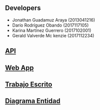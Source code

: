 ## Developers
* Jonathan Guadamuz Araya (2013041216)
* Darío Rodríguez Obando (2017117105)
* Karina Martínez Guerrero (2017102001)
* Gerald Valverde Mc kenzie (2017112234)

## [API](https://github.com/geraldvm/L3M-Super/tree/API)

## [Web App](https://github.com/geraldvm/L3M-Super/tree/Angular)

## [Trabajo Escrito](https://github.com/geraldvm/L3M-Super/blob/master/Documentacion.pdf)

## [Diagrama Entidad](https://www.draw.io/?lightbox=1&highlight=0000ff&edit=_blank&layers=1&nav=1&title=TareaCortaDB#R7R1bc6O2%2Btdkpn2wByFxe3Ti7DZt1knj7G7blwyxScxZ26QEZ5P99QdsZKOLAWOBpHR35pwaEJfou99P4Nni9WPsP80%2BRdNgfmIa09cTODwxTYA8I%2F1PduYNn7HQ5sxjHE7zc7sT4%2FBHkJ%2FMb3xchdPgmViYRNE8CZ%2FIk5NouQwmCXHOj%2BPoO7nsIZqTb33yHwPmxHjiz9mzX8NpMtucdS1jd%2F63IHyc4TcDI7%2By8PHi%2FMTzzJ9G3wun4PkJPIujKNn8WryeBfNs9%2FC%2BbO77sOfq9sPiYJnUuSG5Wjys%2FglPL6%2F%2BXMInMLv4PHjpATP%2FuOQN%2F8XBNN2A%2FDCKk1n0GC39%2Bfnu7GkcrZbTIHuskR7t1lxG0VN6EqQn%2FxckyVsOTX%2BVROmpWbKY51eD1zD5q%2FD77%2BxRfSs%2FGr7mT14fvOGD5XSQwTM9XEbLYHPmQzif59fZ7ch36DlaxZOgbA9ytPLjxyApW5cvzDao8IZ8tz8G0SJI4rd0QRzM%2FSR8ITHIzxHxcbtuB6v0Rw6uQ0BnSwHdMv32v3bwyg7%2F3oIoPdhBb31UF3wpdTxlb5yHy28FDDH6nlnEEtA3DLscT9KD6yAO000O4jZw4zdj%2BO%2F4H%2Bh9Rdc%2FjDvjj9U9eumZjmjcWN%2Babpn%2FVljwFIXL5Lnw5OvsRLogZ7imlz8xZ7cMT6DWQ9sqW5%2F%2B2HzBvrcZxN3ANci%2FZ7O9%2BV1ln2E5feQYluumP00PAUR%2BlQ36%2BQXg2Mihdm0DHOYta6La7vwRdOZtXvfiz1ck2AqUlwSvCUkocfAc%2FvDv1wsyHMxBl662Tk%2BsYXrGn4ePy%2FTEJMXKDFVPX4I4CVPRM8gvLMLpdE21c%2F8%2BmJ%2F6k2%2BPa%2Fo9i%2BZRvH4vfFj%2F46J4KdPIXhW8En9NLkHzTyaEFIHB%2BV1GH3oWJOCUQ%2B0wFN8hA14SPTw8B8eCkkulNmrAMinOJEz47QTe34UrCgg%2F7tZBQ5bw40PS0pMoS9FSBFECF5EsHShElGUYWIDk%2BPPZ55vx4JIBKEl732dhEoyf%2FDV%2Bf0%2FtDxLWDyl5FIAy9QP3YZLRcxJH34LCFXviBvd8cIE9gNkLgK0IxLuP7ZjvO%2BMBYItgVjAcbGM%2FSI5SEx0pWmIjHteOZtmcN5osb%2BSuQ7JYY9lXF%2BhpFC3u44DFg%2Fk8taKDwynJCtwp4lGSa95DO1PPH6JlglEMCSAriyKrXl2yojVSYbssx%2FhSym5GNcnDkkUe5pfhXXwTfZmBrw4cvNw509dZD0rlhwcBrhk%2FfE4BklAgX58rAL1TpOCCwVRKncSmS4Fp%2FpK%2B62z0qw5KZRmei9ApLRu7CbfsV3WlkoXnzZWO%2BiQt%2BLZCTpo%2ByRpew%2BB5EodPk%2FDkDJ6cwmWXioaALXaship7a7oF%2FoCfOvvh8serqZSo5ctnXYz66%2By0Kdyry7raoyvW1TAM42CiK%2BeCiOJchvQdbuJglWQWYc5F8K0dG%2BuccwGoJevCn10gqttgnhHUwEtZSqQZTZnKkZTL7K8%2B2kE5reyjQbOKCGsRWWmctpLITOHxjnoRWGRSiLQnunloZJh%2Bj1MRGbYorZhaXxEZhjbq7%2BK1huXaxMOgB8k%2Fck%2BguIE16Nyi65c%2FV9%2Fug5eP7tfR7G38pccJMWgRLCrnBwIMe8NxyEg7dsuoa9g7795%2F12I8w6jJ%2FBxpKgafab8n%2BnUEOuZs6JH0q7xfzrHei%2FLSBRmqFVh0XLmwc5r4pVSx7uoD3VYK6K5UX6TeFn19mHuyYM4NHUnm0WaRzo2aMCd1LFABcyJGej%2BPJt9uZ%2BHyhAyUghrIQSUHisWVbgKnjcxJOi5lexXmpGmVrSfNSVHpnibrmtJCbywjSiHxXARt1RVFTA9Ft%2BLN4HTw%2B2B4dcMAUYNA7h5%2FisRArqePKq6cJV23ZshyZUl2LkfEeRy6ccRSBBbBEk1oEuSpviOM4xS5vrn6cn6uJ3%2FsbR3f2BHudMgg%2BWn52vFH0DeAQ1o%2F9u7EXi6ZHtEVcy2yzrphTvxERQxhjjJ5tolyTldzn0UVfRI10j%2BNIj3Dqkd6rQU9MTfWgfZaI5S6qUzySrNKv1tqMpMQiWSBPmm19kBdodQeZUiNf%2Bntj4N1%2FXFQuOhp5GRJP5hmzBT%2BHOc04WdOaxShUc0srI1gSHhkpyGC2SSCYU1gnxuv6oZ2%2FHiAzeYfMUiqi9WKBDryHLVq7kez%2B9Hq4mz0%2FOkPc%2FHvv99Okw932JB%2Bx0FDuQVXPJ7DBYQqMo0yNnC5xV6WAzyr7IZ2WI5CWUZOTTULHIa1KkhBtXpKIKnJ6800H5Vhzt9kqAgbohQZgCrYkOkceQN2VLbKtxCbLa6FqlRKkEJinobjkOBQSHEqJSnSwT%2F8fHZ7xUBUQ%2F9%2B7RYOrQVAsZX%2FfkpZe%2FJrV6FU94EajTFg3c4YinluIWtnn20IYRo%2BRqd%2BKq6eu6QI4YEOm%2FKnyS9JhVLbMxGdNev62gzDPczb1ml4EWc2SaC9ZooowmnVGCer9EqEG1Lyb2jHK4y3taiMxMEkjM6ixVPcafhTBCNg%2B0lB6ZxAbjpWE07gQagyJ3A14wQmlSLYq3TGG27ZDS1xAtbCzLTmVQof3Wq9UwuAju%2FastkAYq2%2Bi8XTKnjWb3dpbcvpMKuE709gtpZNflTe46dKrBPVNXLE53GJ8fhhh0TtWCd1Q0vhdxZJx58%2FXYwuxrc3g%2BHV3TUvu3MWLe5XzwfzgYeHB3PC9fxM7XvbEpZHQ9V%2BmB6HEUAOI9g23xCf%2B65QfEex8E51SrvZCj1z6M91%2Bi7c%2FTPJJhKu4RGXLfIF4lpK8HdB0vSNio4qDURLLRHAlad1FWxLeAfYfRhjOlTGnouMWmjRIIwNiBd5gqPS%2FKbDpky21Sz577DCTCH6ylHIarejrnDMPVsN9sZPuXIYNUSLOGIp2QiZr2DSjZRyxDoSHWiHFH5s%2B0NRAGtxKinaGuY81OIYpYpOZU6DtBq%2F0s8uwPNDMJn5mnpqLYrcpGfgW8qEbPTrQIWHP3aiCZYIV8cpFa4tTxSzWBt%2FTaE3wWOYUZN2NEo5Smzb7cuuILPYPuUfIv18qBaga5BcTzYDxNDWymvqrkFS0BsM4B3JBrnxLGENYSyOwdKN9tHMXnE81A1L5SuxbHWuxvYK1shFNDZwsLdV3UxHiw0pfjkfDS%2F0dHeblMZq83LyunV323Ld3f1DGnp11G%2BrJTfPoX5EQMVGYEU1zHYuesP1uIC55oDfPXd3xtVZxqBvuxpbWOPXntG3kaN8Cy9MYsV00qtP1%2Bsw5jkrndVm63QsmNcio2OmLrcdaxM%2FhIwSNT5jqdtbw25nrjvbMD9zLSPTtZz8%2F0m%2Ba3huv3jVJp%2FfcqzTViY1UWlM4%2B9dR7FPhI5BoJYdXpxp3b9FHRcTCJAByKPUIcOS7%2BhyFPLGHKfbN40ZH0GcnGKBUnnRuhhgxofjbkpdUSqb5z8OFv5St7gRpOc4bafRyXObsiH1NRM8f026DctN%2FefZmvbBdtnXfFMsMbsP6OJqJRilqQ6j1C3ZF6sTKjHKUnXHdvtO4TqVTNGy28I0GUrX1xmNyUaI2wIhN%2FeCqOu2cFi3xc354PLin8FwoKE%2Fmq5x8Xg1r916Lhw2%2Fn1i2vOMHFbpj8fsB9FbdXMtfdf2smbqCN39fZuWKk8asoqell06HbrISHp4HA9zobM7Rv4kXIQalsk5lDbnSG8y4cpV5Zo4pHAfL%2Fm6nFu30AODVHKIzME9DnE8taJuy6amYlPr28nMd1mlYezP%2FTiMrqM4M%2FN0o3lq0y1HvgHnatSfrTXird09X63WMi6bn7MWihfLx9Ts0U0i0uqcBWTThqcRbfDz%2BCuHfreRGsLv%2FVm3f6UiAtKkBJ5T0UGGGUVV1kCGfRv0%2Bq4Jt9O9bVo6e%2F31xG%2B8hvxjWy5bMtlA0y%2FpF5yNfmXIQxf%2FC6ZsIf4Xy8MToJTwv%2FDJTyPl%2FiCO1DQ4fQQnq5tDDDtKcwAG3f3ZoB%2Byh0Mwj9r6sXZP6jY5DbK8RovktFKiE5JybENSJvSU9%2FkCQ3YnGI8s7PJcW0qIKHsJXdLQnP%2FgTOjKobYdRY2AQWVwINdrECfiPNe1%2BsDe%2FiM7DSNk9eH%2ByghBHQnSb7Dp1%2B5X68QRjuRxMZ7nkRLblNM6nZb1rdMRf6Eac2UAoHqfozzhbC8BAZow8wYEe2%2BAoPSGCiMGAFRGsKAJwfJy%2BymKdFuLQ3Mnfmg6%2Frqc0Qhp4mCTjROVT6UHQK5%2B0izi0X3Aozb33LPL7Th0OLLaFM5%2BDuXRHkD0WztQFzjNRm6jxJ%2Bz2K1z%2FptrkXsLu0w%2B5CrYJrvtF%2Bejc2bb1c5lQVQkGppdVuHwmYtUvqzLzCAuTtbt1C6%2BgehRpPROEmeYrh2Q15az0%2F68uHORRsREuXKPDmI1p6a6FW2KBK0Yd4XtVqR1UCYltf5ofaVsU99FY4KdgxxHrTutYS2bSVmsEPaXSTj1p7px031TKuVxU6nMtPNBTPxqhJo8UZUJEHT5lyk4da1sk5jJLl%2FS7dYtba1n0x0rurS8uNvLVn3pPmSO7ovvIavL3EA%2BEkuO3x00ZrrDFsdlKCmb25meR%2BJR1SToihvaYY9sC5pNExMG33AEaONQJ%2F1K6R6cLlKwhJl3HGRQnkarjbsaVJM5429fD8bbICVAHD7QzUTP1GCkehM63BEvLssH6D5C4pQeTZoZN1CTjlCDanc7Ed6s4jimzppfuBZsGr7gUrDfr25Gg%2BGgUCVWuMhZfzk4vboZXO5b%2Fx%2BnaghIsxwYNuRK906pmlWiBkOth%2BJAqmyt25k4pWnPhU3ekAqvWRcmi90uE6jP0kkRuZ30%2BKmQHJE%2FpJAvIZp2OvKwOKQ4tHDzjmqgtsVCoeTOj4YJCRGHPFTPsSq6Xq7V%2FBycPqtMewTH9fq73giImlXDpsoKiik7dPsawyxX6RFOR99zQzsqPWeYrRaJMaUULqQ%2BAHqIFP%2FYO6REakwp7RUrL8%2FvBuOLj6PMv%2BKxDPCn7OIVfLpkyoLHm7PRsexiTW%2BOOn99ORhdXF7u1f%2F%2F4%2Fp8ylFJFuu5fG9dl%2Fo8kuytO6RnHT%2BbTd4cM8gx5kvJRxFjHrLGfF4hz%2BKCzrlfKcHRFrTnSfePIznjKpWKBqK6tfPC842aZUjQwUC7A9UYsdqUvqoxRnoxpbOAsqJUKmorxfdy%2FWmd0JL%2B72p8XtuFmjmENifvY3pZhf6ltluuZyJqVnWnwzu4YGw0bolydyjJyRsn0TUXATgvW1ZGCBvTpAufetveqRVFQgeLE0iVXmPfy%2F4SK%2BvIG3qgwv3To%2BvEDr8DtS8Tt%2BNjtWwqUcpThEhG18Y9QnWRjJwBjOPzu7Uk%2FOkzOsDUMakoFrS5voVu3UacyY8pZG9%2FJmykW06Bi5scJ8YRlB7GUZQU6TbdptmnaBpkK%2F4P)



